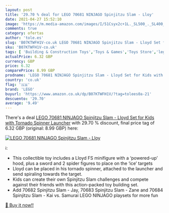 ```yaml
---
layout: post
title: '29.70 % deal for LEGO 70681 NINJAGO Spinjitzu Slam - Lloy'
date: 2021-04-27 15:52:10
image: 'https://m.media-amazon.com/images/I/51Csyx2c+1L._SL500_._SL400_.jpg'
comments: true
category: ofertas
author: 'tole.es'
slug: 'B07KTWFH1V-co.uk LEGO 70681 NINJAGO Spinjitzu Slam - Lloyd Set for Kids...'
sku: 'B07KTWFH1V-co.uk'
tags: [ 'Building & Construction Toys','Toys & Games','Toys Store','lego', ]
actualPrice: 6.32 GBP
currency: GBP
price: 6.32
comparePrice: 8.99 GBP
prodname: 'LEGO 70681 NINJAGO Spinjitzu Slam - Lloyd Set for Kids with Tornado Spinner Launcher'
country: 'co.uk'
flag: '🇬🇧'
brand: 'LEGO'
buyurl: 'https://www.amazon.co.uk/dp/B07KTWFH1V/?tag=tolees0a-21'
descuento: '29.70'
average: '9.49'
---
```


There's a deal [LEGO 70681 NINJAGO Spinjitzu Slam - Lloyd Set for Kids with Tornado Spinner Launcher](https://www.amazon.co.uk/dp/B07KTWFH1V/?tag=tolees0a-21)  with  29.70 % discount, final price tag of  6.32 GBP (original: 8.99 GBP) here:

[![LEGO 70681 NINJAGO Spinjitzu Slam - Lloy](https://m.media-amazon.com/images/I/51Csyx2c+1L._SL500_._SL400_.jpg)](https://www.amazon.co.uk/dp/B07KTWFH1V/?tag=tolees0a-21)

ℹ️:

- This collectible toy includes a Lloyd FS minifigure with a ‘powered-up’ hood, plus a sword and 2 spider figures to place on the ‘ice’ targets
- Lloyd can be placed in his tornado spinner, attached to the launcher and send spiraling towards the target.
- Kids can create their own Spinjitzu Slam challenges and compete against their friends with this action-packed toy building set.
- Add 70682 Spinjitzu Slam - Jay, 70683 Spinjitzu Slam - Zane and 70684 Spinjitzu Slam - Kai vs. Samurai LEGO NINJAGO playsets for more fun

[🛒 Buy it now!!](https://www.amazon.co.uk/dp/B07KTWFH1V/?tag=tolees0a-21)

